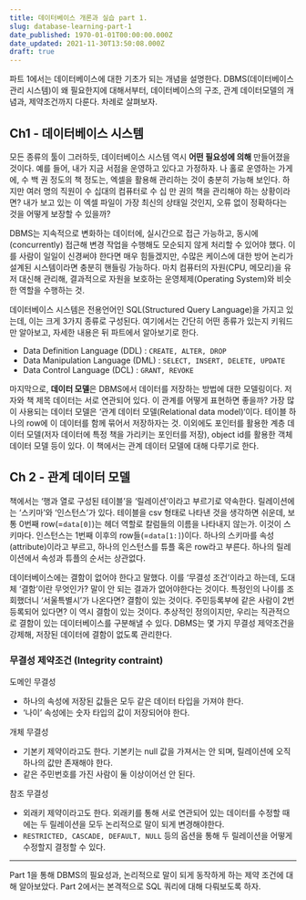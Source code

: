 ```yaml
---
title: 데이터베이스 개론과 실습 part 1.
slug: database-learning-part-1
date_published: 1970-01-01T00:00:00.000Z
date_updated: 2021-11-30T13:50:08.000Z
draft: true
---
```


파트 1에서는 데이터베이스에 대한 기초가 되는 개념을 설명한다. DBMS(데이터베이스 관리 시스템)이 왜 필요한지에 대해서부터, 데이터베이스의 구조, 관계 데이터모델의 개념과, 제약조건까지 다룬다. 차례로 살펴보자.

## **Ch1 - 데이터베이스 시스템**

모든 종류의 툴이 그러하듯, 데이터베이스 시스템 역시 **어떤 필요성에 의해** 만들어졌을 것이다. 예를 들어, 내가 지금 서점을 운영하고 있다고 가정하자. 나 홀로 운영하는 가게에, 수 백 권 정도의 책 정도는, 엑셀을 활용해 관리하는 것이 충분히 가능해 보인다. 하지만 여러 명의 직원이 수 십대의 컴퓨터로 수 십 만 권의 책을 관리해야 하는 상황이라면? 내가 보고 있는 이 엑셀 파일이 가장 최신의 상태일 것인지, 오류 없이 정확하다는 것을 어떻게 보장할 수 있을까?

DBMS는 지속적으로 변화하는 데이터에, 실시간으로 접근 가능하고, 동시에(concurrently) 접근해 변경 작업을 수행해도 모순되지 않게 처리할 수 있어야 했다. 이를 사람이 일일이 신경써야 한다면 매우 힘들겠지만, 수많은 케이스에 대한 방어 논리가 설계된 시스템이라면 충분히 핸들링 가능하다. 마치 컴퓨터의 자원(CPU, 메모리)을 유저 대신해 관리해, 결과적으로 자원을 보호하는 운영체제(Operating System)와 비슷한 역할을 수행하는 것.

데이터베이스 시스템은 전용언어인 SQL(Structured Query Language)을 가지고 있는데, 이는 크게 3가지 종류로 구성된다. 여기에서는 간단히 어떤 종류가 있는지 키워드만 알아보고, 자세한 내용은 뒤 파트에서 알아보기로 한다.

- Data Definition Language (DDL) : `CREATE, ALTER, DROP`
- Data Manipulation Language (DML) : `SELECT, INSERT, DELETE, UPDATE`
- Data Control Language (DCL) : `GRANT, REVOKE`

마지막으로, **데이터 모델**은 DBMS에서 데이터를 저장하는 방법에 대한 모델링이다. 저자와 책 제목 데이터는 서로 연관되어 있다. 이 관계를 어떻게 표현하면 좋을까? 가장 많이 사용되는 데이터 모델은 ‘관계 데이터 모델(Relational data model)‘이다. 테이블 하나의 row에 이 데이터를 함께 묶어서 저장하자는 것. 이외에도 포인터를 활용한 계층 데이터 모델(저자 데이터에 특정 책을 가리키는 포인터를 저장), object id를 활용한 객체 데이터 모델 등이 있다. 이 책에서는 관계 데이터 모델에 대해 다루기로 한다.

## **Ch 2 - 관계 데이터 모델**

책에서는 ‘행과 열로 구성된 테이블’을 ‘릴레이션’이라고 부르기로 약속한다. 릴레이션에는 ‘스키마’와 ‘인스턴스’가 있다. 테이블을 csv 형태로 나타낸 것을 생각하면 쉬운데, 보통 0번째 row(=`data[0]`)는 헤더 역할로 칼럼들의 이름을 나타내지 않는가. 이것이 스키마다. 인스턴스는 1번째 이후의 row들(=`data[1:]`)이다. 하나의 스키마를 속성(attribute)이라고 부르고, 하나의 인스턴스를 튜플 혹은 row라고 부른다. 하나의 릴레이션에서 속성과 튜플의 순서는 상관없다.

데이터베이스에는 결함이 없어야 한다고 말했다. 이를 ‘무결성 조건’이라고 하는데, 도대체 ‘결함’이란 무엇인가? 말이 안 되는 결과가 없어야한다는 것이다. 특정인의 나이를 조회했더니 ‘서울특별시’가 나온다면? 결함이 있는 것이다. 주민등록부에 같은 사람이 2번 등록되어 있다면? 이 역시 결함이 있는 것이다. 추상적인 정의이지만, 우리는 직관적으로 결함이 있는 데이터베이스를 구분해낼 수 있다. DBMS는 몇 가지 무결성 제약조건을 강제해, 저장된 데이터에 결함이 없도록 관리한다.

### 무결성 제약조건 (Integrity contraint)

도메인 무결성

- 하나의 속성에 저장된 값들은 모두 같은 데이터 타입을 가져야 한다.
- ‘나이’ 속성에는 숫자 타입의 값이 저장되어야 한다.

개체 무결성

- 기본키 제약이라고도 한다. 기본키는 null 값을 가져서는 안 되며, 릴레이션에 오직 하나의 값만 존재해야 한다.
- 같은 주민번호를 가진 사람이 둘 이상이어선 안 된다.

참조 무결성

- 외래키 제약이라고도 한다. 외래키를 통해 서로 연관되어 있는 데이터를 수정할 때에는 두 릴레이션을 모두 논리적으로 말이 되게 변경해야한다.
- `RESTRICTED, CASCADE, DEFAULT, NULL` 등의 옵션을 통해 두 릴레이션을 어떻게 수정할지 결정할 수 있다.

---

Part 1을 통해 DBMS의 필요성과, 논리적으로 말이 되게 동작하게 하는 제약 조건에 대해 알아보았다. Part 2에서는 본격적으로 SQL 쿼리에 대해 다뤄보도록 하자.
